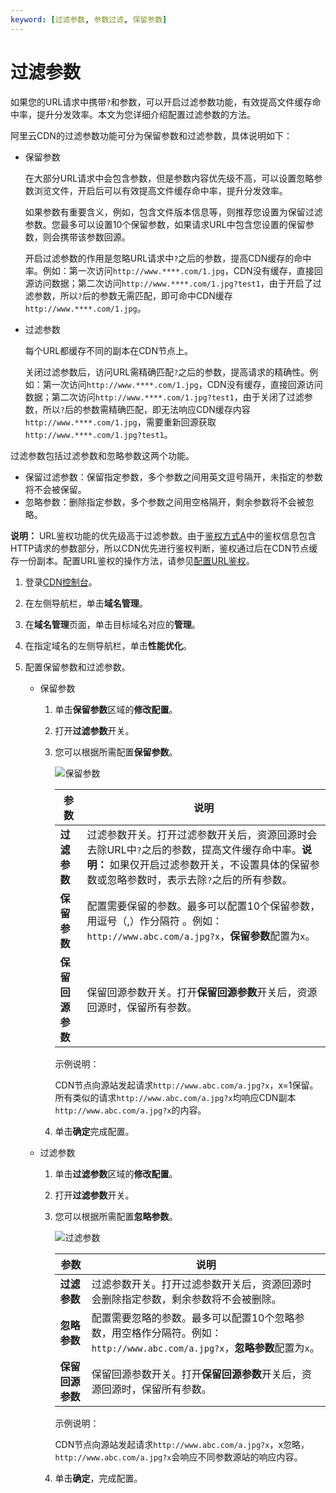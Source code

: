 ```yaml
---
keyword: [过滤参数, 参数过滤, 保留参数]
---
```


# 过滤参数

如果您的URL请求中携带`?`和参数，可以开启过滤参数功能，有效提高文件缓存命中率，提升分发效率。本文为您详细介绍配置过滤参数的方法。

阿里云CDN的过滤参数功能可分为保留参数和过滤参数，具体说明如下：

-   保留参数

    在大部分URL请求中会包含参数，但是参数内容优先级不高，可以设置忽略参数浏览文件，开启后可以有效提高文件缓存命中率，提升分发效率。

    如果参数有重要含义，例如，包含文件版本信息等，则推荐您设置为保留过滤参数。您最多可以设置10个保留参数，如果请求URL中包含您设置的保留参数，则会携带该参数回源。

    开启过滤参数的作用是忽略URL请求中`?`之后的参数，提高CDN缓存的命中率。例如：第一次访问`http://www.****.com/1.jpg`，CDN没有缓存，直接回源访问数据；第二次访问`http://www.****.com/1.jpg?test1`，由于开启了过滤参数，所以`?`后的参数无需匹配，即可命中CDN缓存`http://www.****.com/1.jpg`。

-   过滤参数

    每个URL都缓存不同的副本在CDN节点上。

    关闭过滤参数后，访问URL需精确匹配`?`之后的参数，提高请求的精确性。例如：第一次访问`http://www.****.com/1.jpg`，CDN没有缓存，直接回源访问数据；第二次访问`http://www.****.com/1.jpg?test1`，由于关闭了过滤参数，所以`?`后的参数需精确匹配，即无法响应CDN缓存内容`http://www.****.com/1.jpg`，需要重新回源获取`http://www.****.com/1.jpg?test1`。


过滤参数包括过滤参数和忽略参数这两个功能。

-   保留过滤参数：保留指定参数，多个参数之间用英文逗号隔开，未指定的参数将不会被保留。
-   忽略参数：删除指定参数，多个参数之间用空格隔开，剩余参数将不会被忽略。

**说明：** URL鉴权功能的优先级高于过滤参数。由于[鉴权方式A](/cn.zh-CN/域名管理/访问控制/URL鉴权配置/鉴权方式A说明.md)中的鉴权信息包含HTTP请求的参数部分，所以CDN优先进行鉴权判断，鉴权通过后在CDN节点缓存一份副本。配置URL鉴权的操作方法，请参见[配置URL鉴权](/cn.zh-CN/域名管理/访问控制/URL鉴权配置/URL鉴权.md)。

1.  登录[CDN控制台](https://cdn.console.aliyun.com)。

2.  在左侧导航栏，单击**域名管理**。

3.  在**域名管理**页面，单击目标域名对应的**管理**。

4.  在指定域名的左侧导航栏，单击**性能优化**。

5.  配置保留参数和过滤参数。

    -   保留参数
        1.  单击**保留参数**区域的**修改配置**。
        2.  打开**过滤参数**开关。
        3.  您可以根据所需配置**保留参数**。

            ![保留参数](https://static-aliyun-doc.oss-accelerate.aliyuncs.com/assets/img/zh-CN/0426449951/p57056.png)

            |参数|说明|
            |--|--|
            |**过滤参数**|过滤参数开关。打开过滤参数开关后，资源回源时会去除URL中`?`之后的参数，提高文件缓存命中率。**说明：** 如果仅开启过滤参数开关，不设置具体的保留参数或忽略参数时，表示去除`?`之后的所有参数。 |
            |**保留参数**|配置需要保留的参数。最多可以配置10个保留参数，用逗号（,）作分隔符 。例如：`http://www.abc.com/a.jpg?x`，**保留参数**配置为`x`。|
            |**保留回源参数**|保留回源参数开关。打开**保留回源参数**开关后，资源回源时，保留所有参数。|

            示例说明：

            CDN节点向源站发起请求`http://www.abc.com/a.jpg?x`，x=1保留。所有类似的请求`http://www.abc.com/a.jpg?x`均响应CDN副本`http://www.abc.com/a.jpg?x`的内容。

        4.  单击**确定**完成配置。
    -   过滤参数
        1.  单击**过滤参数**区域的**修改配置**。
        2.  打开**过滤参数**开关。
        3.  您可以根据所需配置**忽略参数**。

            ![过滤参数](https://static-aliyun-doc.oss-accelerate.aliyuncs.com/assets/img/zh-CN/0426449951/p7304.png)

            |参数|说明|
            |--|--|
            |**过滤参数**|过滤参数开关。打开过滤参数开关后，资源回源时会删除指定参数，剩余参数将不会被删除。|
            |**忽略参数**|配置需要忽略的参数。最多可以配置10个忽略参数，用空格作分隔符。例如：`http://www.abc.com/a.jpg?x`，**忽略参数**配置为`x`。|
            |**保留回源参数**|保留回源参数开关。打开**保留回源参数**开关后，资源回源时，保留所有参数。|

            示例说明：

            CDN节点向源站发起请求`http://www.abc.com/a.jpg?x`，x忽略，`http://www.abc.com/a.jpg?x`会响应不同参数源站的响应内容。

        4.  单击**确定**，完成配置。

